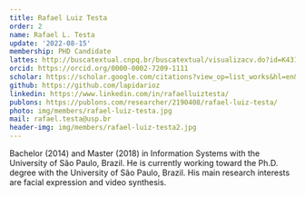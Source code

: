 ```yaml
---
title: Rafael Luiz Testa
order: 2
name: Rafael L. Testa
update: '2022-08-15'
membership: PHD Candidate
lattes: http://buscatextual.cnpq.br/buscatextual/visualizacv.do?id=K4316890Y1&idiomaExibicao=2
orcid: https://orcid.org/0000-0002-7209-1111
scholar: https://scholar.google.com/citations?view_op=list_works&hl=en&user=8NCe0IgAAAAJ
github: https://github.com/lapidarioz
linkedin: https://www.linkedin.com/in/rafaelluiztesta/
publons: https://publons.com/researcher/2190408/rafael-luiz-testa/
photo: img/members/rafael-luiz-testa.jpg
mail: rafael.testa@usp.br
header-img: img/members/rafael-luiz-testa2.jpg
---
```


Bachelor (2014) and Master (2018) in Information Systems with the University of São Paulo, Brazil. He is currently working toward the Ph.D. degree with the University of São Paulo, Brazil. His main research interests are facial expression and video synthesis.
